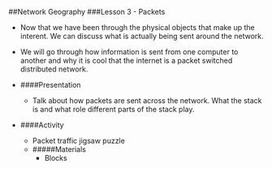 ##Network Geography
###Lesson 3 - Packets


- Now that we have been through the physical objects that make up the interent. We can discuss what is actually being sent around the network.
- We will go through how information is sent from one computer to another and why it is cool that the internet is a packet switched distributed network.



- ####Presentation
	- Talk about how packets are sent across the network. What the stack is and what role different parts of the stack play.


 - ####Activity
 	- Packet traffic jigsaw puzzle
 	- #####Materials
 		- Blocks

